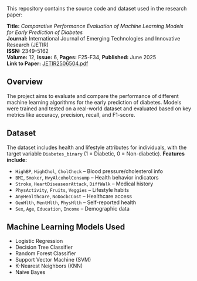 This repository contains the source code and dataset used in the research paper:

**Title:** *Comparative Performance Evaluation of Machine Learning Models for Early Prediction of Diabetes*  
**Journal:** International Journal of Emerging Technologies and Innovative Research (JETIR)  
**ISSN:** 2349-5162  
**Volume:** 12, **Issue:** 6, **Pages:** F25-F34, **Published:** June 2025  
**Link to Paper:** [JETIR2506504.pdf](http://www.jetir.org/papers/JETIR2506504.pdf)

## Overview
The project aims to evaluate and compare the performance of different machine learning algorithms for the early prediction of diabetes. Models were trained and tested on a real-world dataset and evaluated based on key metrics like accuracy, precision, recall, and F1-score.

## Dataset
The dataset includes health and lifestyle attributes for individuals, with the target variable `Diabetes_binary` (1 = Diabetic, 0 = Non-diabetic).
**Features include:**
- `HighBP`, `HighChol`, `CholCheck` – Blood pressure/cholesterol info  
- `BMI`, `Smoker`, `HvyAlcoholConsump` – Health behavior indicators  
- `Stroke`, `HeartDiseaseorAttack`, `DiffWalk` – Medical history  
- `PhysActivity`, `Fruits`, `Veggies` – Lifestyle habits  
- `AnyHealthcare`, `NoDocbcCost` – Healthcare access  
- `GenHlth`, `MentHlth`, `PhysHlth` – Self-reported health  
- `Sex`, `Age`, `Education`, `Income` – Demographic data

## Machine Learning Models Used
- Logistic Regression
- Decision Tree Classifier
- Random Forest Classifier
- Support Vector Machine (SVM)
- K-Nearest Neighbors (KNN)
- Naive Bayes
